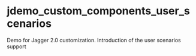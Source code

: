 # jdemo_custom_components_user_scenarios
Demo for Jagger 2.0 customization. Introduction of the user scenarios support
